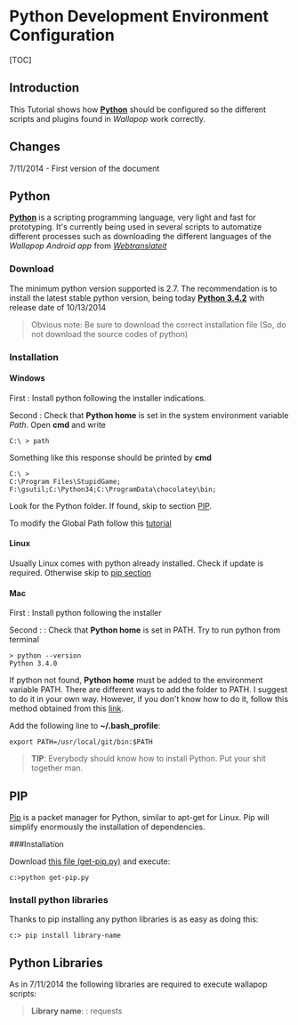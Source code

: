 Python Development Environment Configuration
=================

[TOC]

Introduction
--------------

This Tutorial shows how [__Python__](https://www.python.org/) should be configured so the different scripts and plugins found in _Wallapop_  work correctly.

Changes
----------

7/11/2014 - First version of the document

Python
--------

 [__Python__](https://www.python.org/) is a scripting programming language, very light and fast for prototyping. It's currently being used in several scripts to automatize different processes such as downloading the different languages of the _Wallapop Android app_ from [_Webtranslateit_](www.webtranslateit.com)

###  Download

The minimum python version supported is 2.7. The recommendation is to install the latest stable python version, being today [__Python 3.4.2__](https://www.python.org/downloads/release/python-342/) with release date of 10/13/2014

> Obvious note: Be sure to download the correct installation file (So, do not download the source codes of python)

###  Installation

#### Windows

First
: Install python following the installer indications. 

Second
: Check that __Python home__ is set in the system environment variable _Path_. Open __cmd__ and write

```
C:\ > path
```

Something like this response should be printed by __cmd__

```
C:\ > 
C:\Program Files\StupidGame; F:\gsutil;C:\Python34;C:\ProgramData\chocolatey\bin;
```

Look for the Python folder. If found, skip to section [PIP](#pip).

To modify the Global Path follow this [tutorial](http://www.computerhope.com/issues/ch000549.htm)

#### Linux

Usually Linux comes with python already installed. Check if update is required. Otherwise skip to [pip section](#pip)

#### Mac

First
: Install python following the installer

Second
: : Check that __Python home__ is set in PATH. Try to run python from terminal

```
> python --version
Python 3.4.0
```

If python not found, __Python home__ must be added to the environment variable PATH. There are different ways to add the folder to PATH. I suggest to do it in your own way. However, if you don't know how to do it, follow this method obtained from this [link](http://stackoverflow.com/questions/5545715/how-do-i-add-usr-local-git-bin-to-the-path-on-mac-osx).

Add the following line to __~/.bash_profile__:

```
export PATH=/usr/local/git/bin:$PATH
```

> __TIP__: Everybody should know how to install Python. Put your shit together man.


<a name="pip"> PIP
-----------------------

[Pip](https://pypi.python.org/pypi/pip) is a packet manager for Python, similar to apt-get for Linux. Pip will simplify enormously the installation of dependencies. 

###Installation

Download [this file (get-pip.py)](https://bootstrap.pypa.io/get-pip.py) and execute:


```
c:>python get-pip.py
```

### Install python libraries

Thanks to pip installing any python libraries is as easy as doing this:

```
c:> pip install library-name
```


Python Libraries
-------------------
As in 7/11/2014 the following libraries are required to execute wallapop scripts:


> __Library name__:
> : requests


